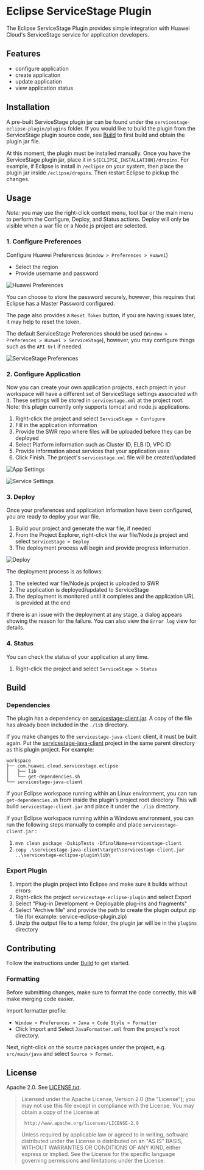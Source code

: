 <!--
Copyright 2016 - 2018 Huawei Technologies Co., Ltd. All rights reserved.

Licensed under the Apache License, Version 2.0 (the "License");
you may not use this file except in compliance with the License.
You may obtain a copy of the License at

     http://www.apache.org/licenses/LICENSE-2.0

Unless required by applicable law or agreed to in writing, software
distributed under the License is distributed on an "AS IS" BASIS,
WITHOUT WARRANTIES OR CONDITIONS OF ANY KIND, either express or implied.
See the License for the specific language governing permissions and
limitations under the License.
-->

Eclipse ServiceStage Plugin
============================

The Eclipse ServiceStage Plugin provides simple integration with Huawei Cloud's ServiceStage service for application developers.

Features
--------
- configure application
- create application
- update application
- view application status

Installation
------------

A pre-built ServiceStage plugin jar can be found under the `servicestage-eclipse-plugin/plugins` folder. If you would like to build the plugin from the ServiceStage plugin source code, see [Build](#build) to first build and obtain the plugin jar file. 

At this moment, the plugin must be installed manually.  Once you have the ServiceStage plugin jar, place it in `${ECLIPSE_INSTALLATION}/dropins`. For example, if Eclipse is install in `/eclipse` on your system, then place the plugin jar inside `/eclipse/dropins`. Then restart Eclipse to pickup the changes.

Usage
-----

*Note:* you may use the right-click context menu, tool bar or the main menu to perform the Configure, Deploy, and Status actions. Deploy will only be visible when a war file or a Node.js project are selected.

### 1. Configure Preferences

Configure Huawei Preferences (`Window > Preferences > Huawei`)

- Select the region
- Provide username and password

![Huawei Preferences](./img/1.huawei-preferences.png)

You can choose to store the password securely, however, this requires that Eclipse has a Master Password configured.

The page also provides a `Reset Token` button, if you are having issues later, it may help to reset the token.

The default ServiceStage Preferences should be used (`Window > Preferences > Huawei > ServiceStage`), however, you may configure things such as the `API Url` if needed.

![ServiceStage Preferences](./img/2.servicestage-preferences.png)

### 2. Configure Application

Now you can create your own application projects, each project in your workspace will have a different set of ServiceStage settings associated with it. These settings will be stored in `servicestage.xml` at the project root. Note: this plugin currently only supports tomcat and node.js applications.

1. Right-click the project and select `ServiceStage > Configure`
1. Fill in the application information
1. Provide the SWR repo where files will be uploaded before they can be deployed
1. Select Platform information such as Cluster ID, ELB ID, VPC ID
1. Provide information about services that your application uses
1. Click Finish. The project's `servicestage.xml` file will be created/updated

![App Settings](./img/3.app-settings.png)

![Service Settings](./img/4.services-settings.png)

### 3. Deploy

Once your preferences and application information have been configured, you are ready to deploy your war file.

1. Build your project and generate the war file, if needed
1. From the Project Explorer, right-click the war file/Node.js project and select `ServiceStage > Deploy`
1. The deployment process will begin and provide progress information.

![Deploy](./img/5.deploy.png)

The deployment process is as follows:

1. The selected war file/Node.js project is uploaded to SWR
1. The application is deployed/updated to ServiceStage
1. The deployment is monitored until it completes and the application URL is provided at the end

If there is an issue with the deployment at any stage, a dialog appears showing the reason for the failure. You can also view the `Error log` view for details.

### 4. Status

You can check the status of your application at any time.

1. Right-click the project and select `ServiceStage > Status`

Build
-----

### Dependencies
The plugin has a dependency on [servicestage-client.jar](servicestage-client.jar). A copy of the file has already been included in the `./lib` directory.

If you make changes to the `servicestage-java-client` client, it must be built again. Put the [servicestage-java-client](servicestage-java-client) project in the same parent directory as this plugin project. For example:

```
workspace
├── com.huawei.cloud.servicestage.eclipse
│   ├── lib
│   └── get-dependencies.sh
└── servicestage-java-client
```

If your Eclipse workspace running within an Linux environment, you can run `get-dependencies.sh` from inside the plugin's project root directory. This will build `servicestage-client.jar` and place it under the `./lib` directory.

If your Eclipse workspace running within a Windows environment, you can run the following steps manually to compile and place `servicestage-client.jar` :

1. `mvn clean package -DskipTests -DfinalName=servicestage-client`
1. `copy .\servicestage-java-client\target\servicestage-client.jar ..\servicestage-eclipse-plugin\lib\`



### Export Plugin

1. Import the plugin project into Eclipse and make sure it builds without errors
1. Right-click the project `servicestage-eclipse-plugin` and select Export
1. Select "Plug-in Development -> Deployable plug-ins and fragments"
1. Select "Archive file" and provide the path to create the plugin output zip file (for example: service-eclipse-plugin.zip)
1. Unzip the output file to a temp folder, the plugin jar will be in the `plugins` directory

Contributing
-----------

Follow the instructions under [Build](#build) to get started.

### Formatting

Before submitting changes, make sure to format the code correctly, this will make merging code easier.

Import formatter profile:
- `Window > Preferences > Java > Code Style > Formatter`
- Click Import and Select `JavaFormatter.xml` from the project's root directory.

Next, right-click on the source packages under the project, e.g. `src/main/java` and select `Source > Format`.

License
-------

Apache 2.0. See [LICENSE.txt](LICENSE.txt).

> Licensed under the Apache License, Version 2.0 (the "License");
> you may not use this file except in compliance with the License.
> You may obtain a copy of the License at
>
>      http://www.apache.org/licenses/LICENSE-2.0
>
> Unless required by applicable law or agreed to in writing, software
> distributed under the License is distributed on an "AS IS" BASIS,
> WITHOUT WARRANTIES OR CONDITIONS OF ANY KIND, either express or implied.
> See the License for the specific language governing permissions and
> limitations under the License.
